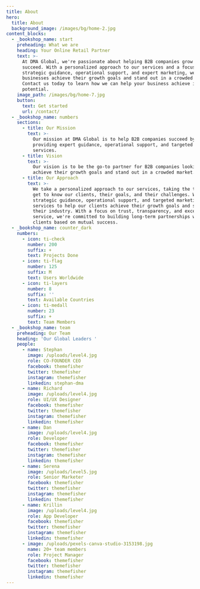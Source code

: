 ```yaml
---
title: About
hero:
  title: About
  background_image: /images/bg/home-2.jpg
content_blocks:
  - _bookshop_name: start
    preheading: What we are
    heading: Your Online Retail Partner
    text: >-
      At DMA Global, we're passionate about helping B2B companies grow and
      succeed. With a personalized approach to our services and a focus on
      strategic guidance, operational support, and expert marketing, we help
      businesses achieve their growth goals and stand out in a crowded market.
      Contact us today to learn how we can help your business achieve its full
      potential.
    image_path: /images/bg/home-7.jpg
    button:
      text: Get started
      url: /contact/
  - _bookshop_name: numbers
    sections:
      - title: Our Mission
        text: >-
          Our mission at DMA Global is to help B2B companies succeed by
          providing expert guidance, operational support, and targeted marketing
          services.
      - title: Vision
        text: >-
          Our vision is to be the go-to partner for B2B companies looking to
          achieve their growth goals and stand out in a crowded market.
      - title: Our Approach
        text: >-
          We take a personalized approach to our services, taking the time to
          get to know our clients, their goals, and their challenges. We provide
          strategic guidance, operational support, and targeted marketing
          services to help our clients achieve their growth goals and succeed in
          their industry. With a focus on trust, transparency, and exceptional
          service, we're committed to building long-term partnerships with our
          clients based on mutual success.
  - _bookshop_name: counter_dark
    numbers:
      - icon: ti-check
        number: 200
        suffix: +
        text: Projects Done
      - icon: ti-flag
        number: 125
        suffix: M
        text: Users Worldwide
      - icon: ti-layers
        number: 8
        suffix: ''
        text: Available Countries
      - icon: ti-medall
        number: 23
        suffix: +
        text: Team Members
  - _bookshop_name: team
    preheading: Our Team
    heading: 'Our Global Leaders '
    people:
      - name: Stephan
        image: /uploads/level4.jpg
        role: CO-FOUNDER CEO
        facebook: themefisher
        twitter: themefisher
        instagram: themefisher
        linkedin: stephan-dma
      - name: Richard
        image: /uploads/level4.jpg
        role: UI/UX Designer
        facebook: themefisher
        twitter: themefisher
        instagram: themefisher
        linkedin: themefisher
      - name: Dan
        image: /uploads/level4.jpg
        role: Developer
        facebook: themefisher
        twitter: themefisher
        instagram: themefisher
        linkedin: themefisher
      - name: Serena
        image: /uploads/level5.jpg
        role: Senior Marketer
        facebook: themefisher
        twitter: themefisher
        instagram: themefisher
        linkedin: themefisher
      - name: Krillin
        image: /uploads/level4.jpg
        role: App Developer
        facebook: themefisher
        twitter: themefisher
        instagram: themefisher
        linkedin: themefisher
      - image: /uploads/pexels-canva-studio-3153198.jpg
        name: 20+ team members
        role: Project Manager
        facebook: themefisher
        twitter: themefisher
        instagram: themefisher
        linkedin: themefisher
---
```

